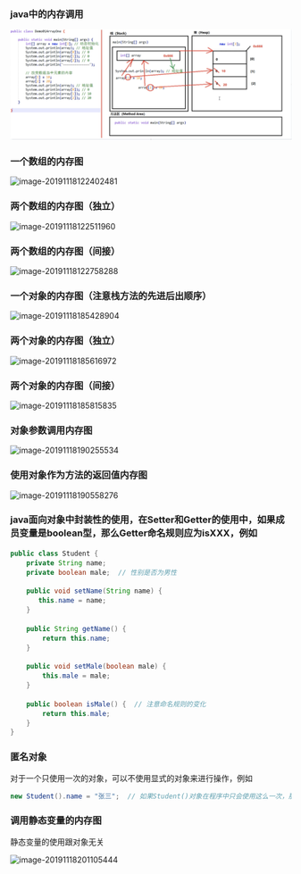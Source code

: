 ### java中的内存调用

![image-20191118122841626](https://github.com/tomkiin/tomkiin.github.io/blob/master/assets/images/image-20191118122402481.png?raw=true)

### 一个数组的内存图

![image-20191118122402481](/Users/tangjin/Documents/GitHub/tomkiin.github.io/assets/images/image-20191118122402481.png)

### 两个数组的内存图（独立）

![image-20191118122511960](/Users/tangjin/Documents/GitHub/tomkiin.github.io/assets/images/image-20191118122511960.png)

### 两个数组的内存图（间接）

![image-20191118122758288](/Users/tangjin/Documents/GitHub/tomkiin.github.io/assets/images/image-20191118122758288.png)

### 一个对象的内存图（注意栈方法的先进后出顺序）

![image-20191118185428904](/Users/tangjin/Documents/GitHub/tomkiin.github.io/assets/images/image-20191118185428904.png)

### 两个对象的内存图（独立）

![image-20191118185616972](/Users/tangjin/Documents/GitHub/tomkiin.github.io/assets/images/image-20191118185616972.png)

### 两个对象的内存图（间接）

![image-20191118185815835](/Users/tangjin/Documents/GitHub/tomkiin.github.io/assets/images/image-20191118185815835.png)

### 对象参数调用内存图

![image-20191118190255534](/Users/tangjin/Documents/GitHub/tomkiin.github.io/assets/images/image-20191118190255534.png)

### 使用对象作为方法的返回值内存图

![image-20191118190558276](/Users/tangjin/Documents/GitHub/tomkiin.github.io/assets/images/image-20191118190558276.png)





### java面向对象中封装性的使用，在Setter和Getter的使用中，如果成员变量是boolean型，那么Getter命名规则应为isXXX，例如

```java
public class Student {
    private String name;
    private boolean male;  // 性别是否为男性
    
    public void setName(String name) {
       this.name = name;
    }
    
    public String getName() {
        return this.name;
    }
    
    public void setMale(boolean male) {
        this.male = male;
    }
    
    public boolean isMale() {  // 注意命名规则的变化
        return this.male;
    }
}
```



### 匿名对象

对于一个只使用一次的对象，可以不使用显式的对象来进行操作，例如

```java
new Student().name = "张三";  // 如果Student()对象在程序中只会使用这么一次，那么可以使用匿名对象
```



### 调用静态变量的内存图

静态变量的使用跟对象无关

![image-20191118201105444](/Users/tangjin/Documents/GitHub/tomkiin.github.io/assets/images/image-20191118201105444.png)
